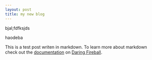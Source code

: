 ```yaml
---
layout: post
title: my new blog
---
```

<h>bjal;fdfksjds</h>
<p>haodeba</p>

This is a test post writen in markdown. To learn more about markdown check out the [documentation](http://daringfireball.net/projects/markdown/) on [Daring Fireball](http://daringfireball.net/).
